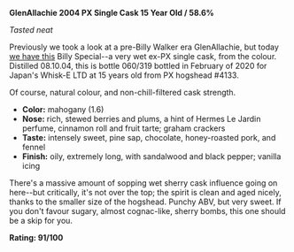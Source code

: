 **GlenAllachie 2004 PX Single Cask 15 Year Old / 58.6%**

*Tasted neat*

Previously we took a look at a pre-Billy Walker era GlenAllachie, but today [we have this](https://www.whiskybase.com/whiskies/whisky/167652/glenallachie-2004) Billy Special--a very wet ex-PX single cask, from the colour.  Distilled 08.10.04, this is bottle 060/319 bottled in February of 2020 for Japan's Whisk-E LTD at 15 years old from PX hogshead #4133.

Of course, natural colour, and non-chill-filtered cask strength.

* **Color:** mahogany (1.6)
* **Nose:** rich, stewed berries and plums, a hint of Hermes Le Jardin perfume, cinnamon roll and fruit tarte; graham crackers
* **Taste:** intensely sweet, pine sap, chocolate, honey-roasted pork, and fennel
* **Finish:** oily, extremely long, with sandalwood and black pepper; vanilla icing

There's a massive amount of sopping wet sherry cask influence going on here--but critically, it's not over the top; the spirit is clean and aged nicely, thanks to the smaller size of the hogshead.  Punchy ABV, but very sweet.  If you don't favour sugary, almost cognac-like, sherry bombs, this one should be a skip for you.

**Rating: 91/100**